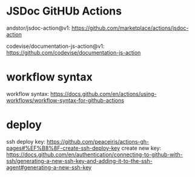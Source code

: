 # JSDoc GitHUb Actions

andstor/jsdoc-action@v1: https://github.com/marketplace/actions/jsdoc-action

codevise/documentation-js-action@v1: https://github.com/codevise/documentation-js-action


# workflow syntax
workflow syntax: https://docs.github.com/en/actions/using-workflows/workflow-syntax-for-github-actions


# deploy
ssh deploy key: https://github.com/peaceiris/actions-gh-pages#%EF%B8%8F-create-ssh-deploy-key
create new key: https://docs.github.com/en/authentication/connecting-to-github-with-ssh/generating-a-new-ssh-key-and-adding-it-to-the-ssh-agent#generating-a-new-ssh-key
